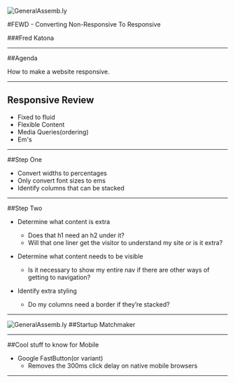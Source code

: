 ![GeneralAssemb.ly](https://github.com/generalassembly/ga-ruby-on-rails-for-devs/raw/master/images/ga.png "GeneralAssemb.ly")

#FEWD - Converting Non-Responsive To Responsive

###Fred Katona

---

##Agenda

How to make a website responsive.

---
## Responsive Review
*	Fixed to fluid
*   Flexible Content
*	Media Queries(ordering)
*   Em's

---

##Step One

*	Convert widths to percentages
*	Only convert font sizes to ems
*	Identify columns that can be stacked

---


##Step Two

*	Determine what content is extra
	*	Does that h1 need an h2 under it?
	*	Will that one liner get the visitor to understand my site or is it extra?

*	Determine what content needs to be visible
	*	Is it necessary to show my entire nav if there are other ways of getting to navigation?

*	Identify extra styling
	*	Do my columns need a border if they’re stacked?


---



![GeneralAssemb.ly](../../img/icons/exercise_icon_md.png)
##Startup Matchmaker

---


##Cool stuff to know for Mobile

*	Google FastButton(or variant)
	*	Removes the 300ms click delay on native mobile browsers

---